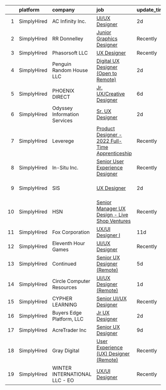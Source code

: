 

|    | platform    | company                       | job                                                                                                                                                      | update_time   | location               |
|---:|:------------|:------------------------------|:---------------------------------------------------------------------------------------------------------------------------------------------------------|:--------------|:-----------------------|
|  1 | SimplyHired | AC Infinity Inc.              | [UI/UX Designer](https://www.simplyhired.com/job/PNDFO0WpH7uXkKLBLwc2aIZGOxL4_tr7HWTHzuCwpLHzIrk4Q5qd1A?q=ux+designer)                                   | 2d            | Industry, CA           |
|  2 | SimplyHired | RR Donnelley                  | [Junior Graphics Designer](https://www.simplyhired.com/job/52-G2pL-B8BB8XrzJRxqKBxu1VBY0kZwp0vvxfjJYCIO5PYRbqPETw?q=ux+designer)                         | Recently      | Boston, MA             |
|  3 | SimplyHired | Phasorsoft LLC                | [UX Designer](https://www.simplyhired.com/job/KkFQbGIJOcqN_P5fdDsvoWGbfqu_GeiBobcAxQsooXQAGvO7Vf4iQA?q=ux+designer)                                      | Recently      | Plano, TX              |
|  4 | SimplyHired | Penguin Random House LLC      | [Digital UX Designer (Open to Remote)](https://www.simplyhired.com/job/CPSSpBdFzVla2_9dxcsr-jw99PK8aI3s5_p6c5hNGaBJ_gZCV7oJNg?q=ux+designer)             | 2d            | New York, NY           |
|  5 | SimplyHired | PHOENIX DIRECT                | [Jr. UX/Creative Designer](https://www.simplyhired.com/job/tbzsqHGAkHPt72olRdxTKRr1ozMFd7aR_yI4w79kB7zGob0mJIuYmA?q=ux+designer)                         | 6d            | Duluth, GA             |
|  6 | SimplyHired | Odyssey Information Services  | [Sr. UX Designer](https://www.simplyhired.com/job/KwIZKnSKnuGKuouXwchXhj7iMDN5JSY-qAlMXfMEvQzVgBpj0hVImA?q=ux+designer)                                  | 2d            | Dallas-Fort Worth, TX  |
|  7 | SimplyHired | Leverege                      | [Product Designer - 2022 Full-Time Apprenticeship](https://www.simplyhired.com/job/f2PnrkNkoKjnF_c7MsOM41LbDj7RDHIKkfuGC1pKOOPB0dNQ0HmV5w?q=ux+designer) | Recently      | Remote                 |
|  8 | SimplyHired | In-Situ Inc.                  | [Senior User Experience Designer](https://www.simplyhired.com/job/vyM0f3TPEVsiQm91D22dN0l-KsYqyrhKvnNhy16xYaGcS2aJUCAddg?q=ux+designer)                  | Recently      | Fort Collins, CO       |
|  9 | SimplyHired | SIS                           | [UX Designer](https://www.simplyhired.com/job/0k5vBCnmh02wg3biQRx10-8NiqLyEzwRd2-VnA2f_RKmKweSM4IIBQ?q=ux+designer)                                      | 2d            | Austin, TX +1 location |
| 10 | SimplyHired | HSN                           | [Senior Manager UX Design - Live Shop Ventures](https://www.simplyhired.com/job/PnZWNb_6aBBBnrDkveIhjtEukajlM-yogwn3wuniAR-Q_0Dpm5SczA?q=ux+designer)    | Recently      | New York, NY           |
| 11 | SimplyHired | Fox Corporation               | [UX/UI Designer I](https://www.simplyhired.com/job/qIxEOGvhorAZOlcxUuejpyoo7xIn8xGkxGmtdMs2tRvpo014ogWAAw?q=ux+designer)                                 | 11d           | Austin, TX             |
| 12 | SimplyHired | Eleventh Hour Games           | [UI/UX Designer](https://www.simplyhired.com/job/7dTQ4v_4dxlgxzyrYV0pyoVKzfVJze-0sVM81tjw6VVY1F_K9Uvh-Q?q=ux+designer)                                   | Recently      | Austin, TX             |
| 13 | SimplyHired | Continued                     | [Senior UX Designer (Remote)](https://www.simplyhired.com/job/Pb1hVRmV-OEdjVYVVOo9kGcSWBHRwC0tqnhf5xnjeU_IONPYxls1Zg?q=ux+designer)                      | 5d            | Remote                 |
| 14 | SimplyHired | Circle Computer Resources     | [UI/UX Designer (Remote)](https://www.simplyhired.com/job/JaZTFzW6vNUlt1VK37ltpOuWti42g6YIJTCcefm6MtDwyi1ikn-xOg?q=ux+designer)                          | 1d            | Cedar Rapids, IA       |
| 15 | SimplyHired | CYPHER LEARNING               | [Senior UI/UX Designer](https://www.simplyhired.com/job/OgCv-gpRYJ7bnZtCWCtPkd8MeBRVBK92r-4x6PDecOjitvi0HS1Nqg?q=ux+designer)                            | Recently      | Plano, TX              |
| 16 | SimplyHired | Buyers Edge Platform, LLC     | [Jr UX Designer](https://www.simplyhired.com/job/xDpv1yMWw2P4bvb_0lkZaE-_G-ixA6LCSE5BXNxsaXha1gMgUTcOPQ?q=ux+designer)                                   | 2d            | Lake Worth, FL         |
| 17 | SimplyHired | AcreTrader Inc                | [Senior UX Designer](https://www.simplyhired.com/job/zcLbn2P0Q7wYm3x1Phd9WZw8DJ-p_MPWdBfrMQT5YWWErEIhbx4Nxw?q=ux+designer)                               | 9d            | Fayetteville, AR       |
| 18 | SimplyHired | Gray Digital                  | [User Experience (UX) Designer (Remote)](https://www.simplyhired.com/job/4baDXNonh_hBNuJ6lNzFLeMyYAkSF0yxf9WMp1uquPMiFSSyRbQfjw?q=ux+designer)           | Recently      | Austin, TX +1 location |
| 19 | SimplyHired | WINTER INTERNATIONAL LLC - EO | [UX/UI Designer](https://www.simplyhired.com/job/qPIXKlpAN37Ydz2zH4XFPnbdGGPLvbKWHrvwCok3PEra8-yfkwqlsg?q=ux+designer)                                   | Recently      | Austin, TX             |